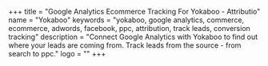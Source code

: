+++
title = "Google Analytics Ecommerce Tracking For Yokaboo - Attributio"
name = "Yokaboo"
keywords = "yokaboo, google analytics, commerce, ecommerce, adwords, facebook, ppc, attribution, track leads, conversion tracking"
description = "Connect Google Analytics with Yokaboo to find out where your leads are coming from. Track leads from the source - from search to ppc."
logo = ""
+++
